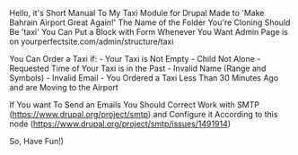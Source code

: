 Hello, it's Short Manual To My Taxi Module for Drupal
Made to 'Make Bahrain Airport Great Again!'
The Name of the Folder You're Cloning Should Be 'taxi'
You Can Put a Block with Form Whenever You Want
Admin Page is on yourperfectsite.com/admin/structure/taxi

You Can Order a Taxi if:
    - Your Taxi is Not Empty
    - Child Not Alone
    - Requested Time  of Your Taxi is in the Past
    - Invalid Name (Range and Symbols)
    - Invalid Email
    - You Ordered a Taxi Less Than 30 Minutes Ago and are Moving to the Airport

If You want To Send an Emails You Should Correct Work with
SMTP (https://www.drupal.org/project/smtp)
and Configure it According to this node
(https://www.drupal.org/project/smtp/issues/1491914)

So, Have Fun!)
